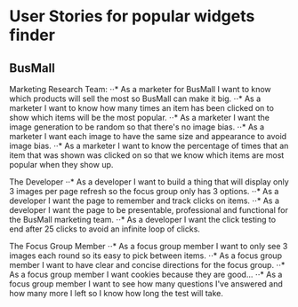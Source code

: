 # User Stories for popular widgets finder
## BusMall

Marketing Research Team:
⋅⋅* As a marketer for BusMall I want to know which products will sell the most so BusMall can make it big.
⋅⋅* As a marketer I want to know how many times an item has been clicked on to show which items will be the most popular.
⋅⋅* As a marketer I want the image generation to be random so that there's no image bias.
⋅⋅* As a marketer I want each image to have the same size and appearance to avoid image bias.
⋅⋅* As a marketer I want to know the percentage of times that an item that was shown was clicked on so that we know which items are most popular when they show up.

The Developer
⋅⋅* As a developer I want to build a thing that will display only 3 images per page refresh so the focus group only has 3 options.
⋅⋅* As a developer I want the page to remember and track clicks on items.
⋅⋅* As a developer I want the page to be presentable, professional and functional for the BusMall marketing team.
⋅⋅* As a developer I want the click testing to end after 25 clicks to avoid an infinite loop of clicks.

The Focus Group Member
⋅⋅* As a focus group member I want to only see 3 images each round so its easy to pick between items.
⋅⋅* As a focus group member I want to have clear and concise directions for the focus group.
⋅⋅* As a focus group member I want cookies because they are good...
⋅⋅* As a focus group member I want to see how many questions I've answered and how many more I left so I know how long the test will take.
